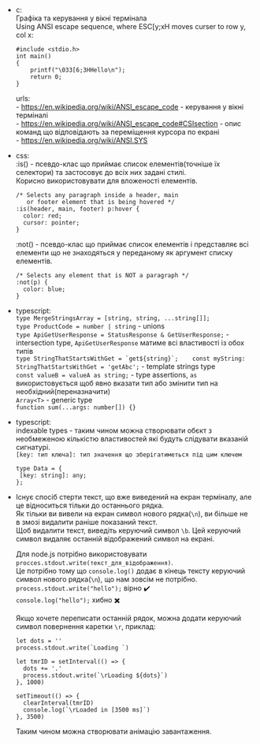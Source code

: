 - c:   
    Графіка та керування у вікні термінала   
    Using ANSI escape sequence, where ESC[y;xH moves curser to row y, col x:
    ```
    #include <stdio.h>
    int main()
    {
        printf("\033[6;3HHello\n");
        return 0;
    }
    ```   
    urls:   
        - https://en.wikipedia.org/wiki/ANSI_escape_code - керування у вікні терміналі   
        - https://en.wikipedia.org/wiki/ANSI_escape_code#CSIsection - опис команд що відповідають за переміщення курсора по екрані   
        - https://en.wikipedia.org/wiki/ANSI.SYS   

- css:   
    :is() - псевдо-клас що приймає список елементів(точніше їх селектори) та застосовує до всіх них задані стилі.   
    Корисно використовувати для вложеності елементів.   
    ```
    /* Selects any paragraph inside a header, main
       or footer element that is being hovered */
    :is(header, main, footer) p:hover {
      color: red;
      cursor: pointer;
    }
    ```   

    :not() - псевдо-клас що приймає список елементів і представляє всі елементи що не знаходяться у переданому як аргумент списку елементів.   
    ```
    /* Selects any element that is NOT a paragraph */
    :not(p) {
      color: blue;
    }
    ```   

- typescript:   
    ```type MergeStringsArray = [string, string, ...string[]];```   
    ```type ProductCode = number | string``` - unions   
    ```type ApiGetUserResponse = StatusResponse & GetUserResponse;``` - intersection type, ```ApiGetUserResponse``` матиме всі властивості із обох типів   
    ```type StringThatStartsWithGet = `get${string}`;   
       const myString: StringThatStartsWithGet = 'getAbc';``` - template strings type   
    ``` const valueB = valueA as string; ``` - type assertions, ```as``` використовується щоб явно вказати тип або змінити тип на необхідний(переназначити)   
    ```Array<T>``` - generic type   
    ```function sum(...args: number[]) {}```   
    

- typescript:   
    indexable types - таким чином можна створювати обєкт з необмеженою кількістю властивостей які будуть слідувати вказаній сигнатурі.  
    ```[key: тип ключа]: тип значення що зберігатиметься під цим ключем``` 
   ```
   type Data = {
    [key: string]: any;
   };
   ```

- Існує спосіб стерти текст, що вже виведений на екран терміналу, але це відноситься тільки до останнього рядка.  
    Як тільки ви вивели на екран символ нового рядка(```\n```), ви більше не в змозі видалити раніше показаний текст.  
    Щоб видалити текст, виведіть керуючий символ ```\b```. Цей керуючий символ видаляє останній відображений символ на екрані.  
    
    Для node.js потрібно використовувати ```procces.stdout.write(текст_для_відображення)```.  
    Це потрібно тому що ```console.log()``` додає в кінець тексту керуючий символ нового рядка(```\n```), що нам зовсім не потрібно.  
    ```process.stdout.write("hello");``` вірно :heavy_check_mark:   
    ```console.log("hello");``` хибно :heavy_multiplication_x:   
    
    
    Якщо хочете переписати останній рядок, можна додати керуючий символ повернення каретки ```\r```, приклад:
    ```
    let dots = ''
    process.stdout.write(`Loading `)

    let tmrID = setInterval(() => {
      dots += '.'
      process.stdout.write(`\rLoading ${dots}`)
    }, 1000)

    setTimeout(() => {
      clearInterval(tmrID)
      console.log(`\rLoaded in [3500 ms]`)
    }, 3500)
    ```
    Таким чином можна створювати анімацію завантаження.
    
